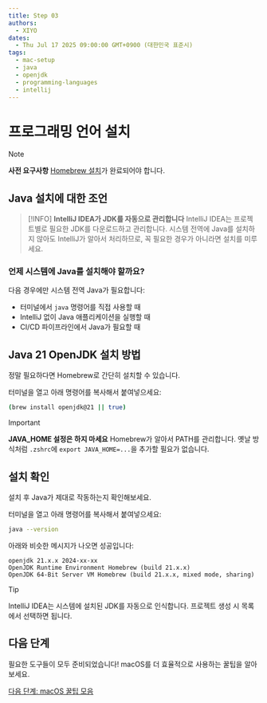 ```yaml
---
title: Step 03
authors:
  - XIYO
dates:
  - Thu Jul 17 2025 09:00:00 GMT+0900 (대한민국 표준시)
tags:
  - mac-setup
  - java
  - openjdk
  - programming-languages
  - intellij
---
```


# 프로그래밍 언어 설치

> [!NOTE]
> **사전 요구사항**
> [Homebrew 설치](step-00)가 완료되어야 합니다.

## Java 설치에 대한 조언

> [!INFO]
> **IntelliJ IDEA가 JDK를 자동으로 관리합니다**
> IntelliJ IDEA는 프로젝트별로 필요한 JDK를 다운로드하고 관리합니다. 시스템 전역에 Java를 설치하지 않아도 IntelliJ가 알아서 처리하므로, 꼭 필요한 경우가 아니라면 설치를 미루세요.

### 언제 시스템에 Java를 설치해야 할까요?

다음 경우에만 시스템 전역 Java가 필요합니다:

- 터미널에서 `java` 명령어를 직접 사용할 때
- IntelliJ 없이 Java 애플리케이션을 실행할 때
- CI/CD 파이프라인에서 Java가 필요할 때

## Java 21 OpenJDK 설치 방법

정말 필요하다면 Homebrew로 간단히 설치할 수 있습니다.

터미널을 열고 아래 명령어를 복사해서 붙여넣으세요:

```bash
(brew install openjdk@21 || true)
```

> [!IMPORTANT]
> **JAVA_HOME 설정은 하지 마세요**
> Homebrew가 알아서 PATH를 관리합니다. 옛날 방식처럼 `.zshrc`에 `export JAVA_HOME=...`을 추가할 필요가 없습니다.

## 설치 확인

설치 후 Java가 제대로 작동하는지 확인해보세요.

터미널을 열고 아래 명령어를 복사해서 붙여넣으세요:

```bash
java --version
```

아래와 비슷한 메시지가 나오면 성공입니다:

```text
openjdk 21.x.x 2024-xx-xx
OpenJDK Runtime Environment Homebrew (build 21.x.x)
OpenJDK 64-Bit Server VM Homebrew (build 21.x.x, mixed mode, sharing)
```

> [!TIP]
> IntelliJ IDEA는 시스템에 설치된 JDK를 자동으로 인식합니다. 프로젝트 생성 시 목록에서 선택하면 됩니다.

## 다음 단계

필요한 도구들이 모두 준비되었습니다! macOS를 더 효율적으로 사용하는 꿀팁을 알아보세요.

[다음 단계: macOS 꿀팁 모음](step-04)
